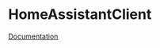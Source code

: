 # HomeAssistantClient
[Documentation](https://github.com/georgiana-ojoc/HomeAssistant/tree/documentation)
